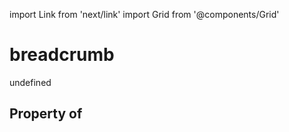 import Link from 'next/link'
import Grid from '@components/Grid'

# breadcrumb

undefined

## Property of



